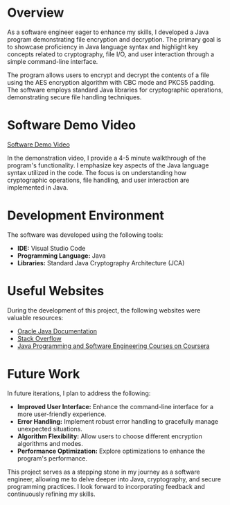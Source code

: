 # Overview

As a software engineer eager to enhance my skills, I developed a Java program demonstrating file encryption and decryption. The primary goal is to showcase proficiency in Java language syntax and highlight key concepts related to cryptography, file I/O, and user interaction through a simple command-line interface.

The program allows users to encrypt and decrypt the contents of a file using the AES encryption algorithm with CBC mode and PKCS5 padding. The software employs standard Java libraries for cryptographic operations, demonstrating secure file handling techniques.

# Software Demo Video

[Software Demo Video](http://youtube.link.goes.here)

In the demonstration video, I provide a 4-5 minute walkthrough of the program's functionality. I emphasize key aspects of the Java language syntax utilized in the code. The focus is on understanding how cryptographic operations, file handling, and user interaction are implemented in Java.

# Development Environment

The software was developed using the following tools:

- **IDE:** Visual Studio Code
- **Programming Language:** Java
- **Libraries:** Standard Java Cryptography Architecture (JCA)

# Useful Websites

During the development of this project, the following websites were valuable resources:

- [Oracle Java Documentation](https://docs.oracle.com/en/java/)
- [Stack Overflow](https://stackoverflow.com/)
- [Java Programming and Software Engineering Courses on Coursera](https://www.coursera.org/specializations/java-programming)

# Future Work

In future iterations, I plan to address the following:

- **Improved User Interface:** Enhance the command-line interface for a more user-friendly experience.
- **Error Handling:** Implement robust error handling to gracefully manage unexpected situations.
- **Algorithm Flexibility:** Allow users to choose different encryption algorithms and modes.
- **Performance Optimization:** Explore optimizations to enhance the program's performance.

This project serves as a stepping stone in my journey as a software engineer, allowing me to delve deeper into Java, cryptography, and secure programming practices. I look forward to incorporating feedback and continuously refining my skills.
